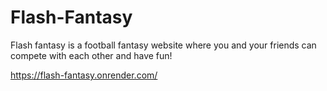 # Flash-Fantasy
Flash fantasy is a football fantasy website where you and your friends can compete with each other and have fun!


https://flash-fantasy.onrender.com/
